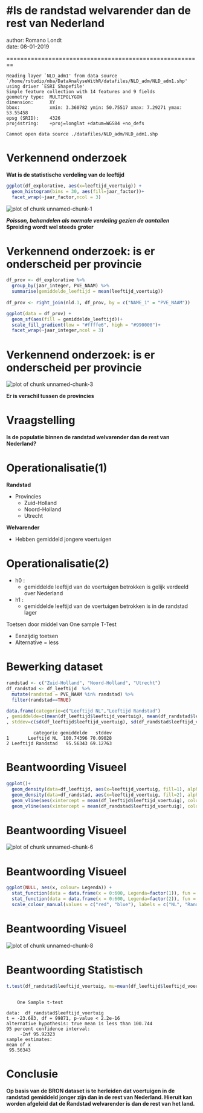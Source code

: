 <!-- # Is de stijgende welvaart/economie ook te zien in de BRON Dataset -->
#Is de randstad welvarender dan de rest van Nederland
========================================================

author: Romano Londt  
date: 08-01-2019  

========================================================


```
Reading layer `NLD_adm1' from data source `/home/rstudio/mba/DataAnalyseWithR/datafiles/NLD_adm/NLD_adm1.shp' using driver `ESRI Shapefile'
Simple feature collection with 14 features and 9 fields
geometry type:  MULTIPOLYGON
dimension:      XY
bbox:           xmin: 3.360782 ymin: 50.75517 xmax: 7.29271 ymax: 53.55458
epsg (SRID):    4326
proj4string:    +proj=longlat +datum=WGS84 +no_defs
```

```
Cannot open data source ./datafiles/NLD_adm/NLD_adm1.shp
```


Verkennend onderzoek
========================================================
**Wat is de statistische verdeling van de leeftijd**  


```r
ggplot(df_explorative, aes(x=leeftijd_voertuig)) + 
  geom_histogram(bins = 30, aes(fill=jaar_factor))+
  facet_wrap(~jaar_factor,ncol = 3)
```

![plot of chunk unnamed-chunk-1](Presentatie-2-figure/unnamed-chunk-1-1.png)

***Poisson, behandelen als normale verdeling gezien de aantallen***  
****Spreiding wordt wel steeds groter****  

Verkennend onderzoek: is er onderscheid per provincie
========================================================


```r
df_prov <- df_explorative %>%
  group_by(jaar_integer, PVE_NAAM) %>%
  summarise(gemiddelde_leeftijd = mean(leeftijd_voertuig))
  
df_prov <- right_join(nld.1, df_prov, by = c("NAME_1" = "PVE_NAAM"))

ggplot(data = df_prov) +
  geom_sf(aes(fill = gemiddelde_leeftijd))+
  scale_fill_gradient(low = "#ffffe6", high = "#990000")+
  facet_wrap(~jaar_integer,ncol = 3)
```

Verkennend onderzoek: is er onderscheid per provincie
========================================================

![plot of chunk unnamed-chunk-3](Presentatie-2-figure/unnamed-chunk-3-1.png)

**Er is verschil tussen de provincies**


Vraagstelling
========================================================
**Is de populatie binnen de randstad welvarender dan de rest van Nederland?**  

Operationalisatie(1)
========================================================
**Randstad**  
- Provincies 
  - Zuid-Holland
  - Noord-Holland
  - Utrecht  

**Welvarender**
- Hebben gemiddeld jongere voertuigen


Operationalisatie(2)
========================================================
- h0 :  
  - gemiddelde leeftijd van de voertuigen betrokken is gelijk verdeeld over Nederland
- h1 :  
  - gemiddelde leeftijd van de voertuigen betrokken is in de randstad lager

Toetsen door middel van One sample T-Test
- Eenzijdig toetsen
- Alternative = less

Bewerking dataset
========================================================

```r
randstad <- c("Zuid-Holland", "Noord-Holland", "Utrecht")
df_randstad <- df_leeftijd  %>%
  mutate(randstad = PVE_NAAM %in% randstad) %>%
  filter(randstad==TRUE)

data.frame(categorie=c("Leeftijd NL","Leeftijd Randstad")
, gemiddelde=c(mean(df_leeftijd$leeftijd_voertuig), mean(df_randstad$leeftijd_voertuig))
, stddev=c(sd(df_leeftijd$leeftijd_voertuig), sd(df_randstad$leeftijd_voertuig)))
```

```
          categorie gemiddelde   stddev
1       Leeftijd NL  100.74396 70.09028
2 Leeftijd Randstad   95.56343 69.12763
```

Beantwoording Visueel
========================================================

```r
ggplot()+
  geom_density(data=df_leeftijd, aes(x=leeftijd_voertuig, fill=1), alpha=0.25)+
  geom_density(data=df_randstad, aes(x=leeftijd_voertuig, fill=2), alpha=0.25)+
  geom_vline(aes(xintercept = mean(df_leeftijd$leeftijd_voertuig), color="leeftijd-totaal"))+
  geom_vline(aes(xintercept = mean(df_randstad$leeftijd_voertuig), color="leeftijd-randstad"))
```

Beantwoording Visueel
========================================================
![plot of chunk unnamed-chunk-6](Presentatie-2-figure/unnamed-chunk-6-1.png)


Beantwoording Visueel
========================================================

```r
ggplot(NULL, aes(x, colour= Legenda)) + 
  stat_function(data = data.frame(x = 0:600, Legenda=factor(1)), fun = dnorm, args = list(mean = mean(df_leeftijd$leeftijd_voertuig), sd = sd(df_leeftijd$leeftijd_voertuig))) +
  stat_function(data = data.frame(x = 0:600, Legenda=factor(2)), fun = dnorm, args = list(mean = mean(df_randstad$leeftijd_voertuig), sd = sd(df_randstad$leeftijd_voertuig))) +
  scale_colour_manual(values = c("red", "blue"), labels = c("NL", "Randstad"))
```

Beantwoording Visueel
========================================================
![plot of chunk unnamed-chunk-8](Presentatie-2-figure/unnamed-chunk-8-1.png)


Beantwoording Statistisch
========================================================


```r
t.test(df_randstad$leeftijd_voertuig, mu=mean(df_leeftijd$leeftijd_voertuig), alternative = "less", conf.level = 0.95)
```

```

	One Sample t-test

data:  df_randstad$leeftijd_voertuig
t = -23.683, df = 99871, p-value < 2.2e-16
alternative hypothesis: true mean is less than 100.744
95 percent confidence interval:
     -Inf 95.92323
sample estimates:
mean of x 
 95.56343 
```



Conclusie
========================================================

**Op basis van de BRON dataset is te herleiden dat voertuigen in de randstad gemiddeld jonger zijn dan in de rest van Nederland. Hieruit kan worden afgeleid dat de Randstad welvarender is dan de rest van het land.**  




<!-- Vraagstelling -->
<!-- ======================================================== -->
<!-- **Is de stijgende economie terug te vinden in de BRON dataset**   -->
<!-- - Economie stijgt   -->
<!--   - mensen kopen een andere nieuwere auto    -->
<!-- - Leeftijd van de auto is onafhankelijke variabele ten opzichte van het krijgen van een ongeluk(aanname)    -->

<!-- Operationalisatie(1) -->
<!-- ======================================================== -->
<!-- - h0 :   -->
<!--   - gemiddelde leeftijd van de voertuigen betrokken bij ongelukken blijft gelijk -->
<!-- - h1 :   -->
<!--   - gemiddelde leeftijd van de voertuigen betrokken bij ongelukken stijgt -->



<!-- Antwoord - visueel (1) -->
<!-- ======================================================== -->
<!-- ```{r eval=FALSE, include=TRUE} -->
<!-- df_hyp <- df_leeftijd   -->

<!-- df_hyp %>% -->
<!--   group_by(jaar_factor) %>% -->
<!--   summarise(gemiddelde_leeftijd = mean(leeftijd_voertuig) -->
<!--            ,variantie_leeftijd = var(leeftijd_voertuig)) -->

<!-- ggplot(df_hyp, aes(x=jaar_factor, y=leeftijd_voertuig)) +  -->
<!--   geom_boxplot(aes(group=jaar_factor))+ -->
<!--   scale_y_continuous("leeftijd van de voertuigen in maanden", labels = comma) + -->
<!--   scale_x_discrete("jaartal", breaks=c(2005:2018), labels=c(2005:2018) ) -->

<!-- ```   -->

<!-- Antwoord - visueel (1) -->
<!-- ======================================================== -->
<!-- ```{r eval=TRUE, echo=FALSE} -->

<!-- df_hyp <- df_leeftijd   -->

<!-- df_hyp %>% -->
<!--   group_by(jaar_factor) %>% -->
<!--   summarise(gemiddelde_leeftijd = mean(leeftijd_voertuig) -->
<!--            ,variantie_leeftijd = var(leeftijd_voertuig)) -->

<!-- ggplot(df_hyp, aes(x=jaar_factor, y=leeftijd_voertuig)) +  -->
<!--   geom_boxplot(aes(group=jaar_factor))+ -->
<!--   scale_y_continuous("leeftijd van de voertuigen in maanden", labels = comma) + -->
<!--   scale_x_discrete("jaartal", breaks=c(2005:2018), labels=c(2005:2018) ) -->


<!-- ```   -->
<!-- - stijging zichtbaar in de laatste twee jaren    -->
<!-- - **Geen bewijs voor de stelling**  -->


<!-- Antwoord - statistisch -->
<!-- ======================================================== -->
<!-- Jaartallen vergelijken  -->
<!--   - meerdere jaartallen(groepen) -->
<!--   - beoordelen of de gemiddelden van deze groepen significant van elkaar afwijken -->
<!-- - **ANOVA** -->

<!-- ```{r eval=FALSE, include=TRUE} -->
<!-- df_aov <- df_hyp %>% -->
<!--   filter(jaar_integer >= 2004 ) -->

<!-- # Compute the analysis of variance -->
<!-- res.aov <- aov(leeftijd_voertuig ~ jaar_factor, data = df_aov) -->
<!-- summary(res.aov) -->

<!-- ```   -->


<!-- Antwoord - statistisch -->
<!-- ======================================================== -->
<!-- Jaartallen vergelijken  -->
<!--   - ANOVA + Tukey -->
<!--   - <http://www.sthda.com/english/wiki/one-way-anova-test-in-r> -->

<!-- ```{r echo=FALSE} -->
<!-- df_aov <- df_hyp %>% -->
<!--   filter(jaar_integer >= 2004 ) -->

<!-- # Compute the analysis of variance -->
<!-- res.aov <- aov(leeftijd_voertuig ~ jaar_factor, data = df_aov) -->
<!-- summary(res.aov) -->


<!-- TukeyHSD(res.aov, ordered = FALSE) -->
<!-- ```   -->

<!-- **Significant verschil tussen groepen(jaren)**   -->

<!-- Antwoord - statistisch -->
<!-- ======================================================== -->
<!-- ```{r echo=FALSE} -->
<!--  plot(TukeyHSD(res.aov, ordered = FALSE)) -->
<!-- ```   -->

<!-- **Verschil leeftijd van voertuigen die bij ongelukken betrokken zijn wordt hoger**   -->




<!-- Toetsen -->
<!-- ======================================================== -->

<!-- ```{r} -->
<!-- df_aov <- df_hyp  -->

<!-- df_hyp%>% -->
<!--   group_by(PVE_NAAM)%>% -->
<!--   summarise(gemiddelde = mean(leeftijd_voertuig)) -->

<!-- # Compute the analysis of variance -->
<!-- res.aov <- aov(leeftijd_voertuig ~ PVE_NAAM, data = df_aov) -->
<!-- summary(res.aov) -->


<!-- TukeyHSD(res.aov, ordered = TRUE) -->

<!-- ``` -->



<!-- Conclusie -->
<!-- ======================================================== -->

<!-- **Op basis van de BRON dataset is te herleiden dat voertuigen met een grotere footprint de afgelopen jaren significant meer bij ongevallen betrokken zijn geweest bij ongelukken in 30 km-zones binnen de bebouwde kom vergeleken met eerdere jaartallen.**   -->


